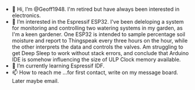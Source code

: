 - 👋 Hi, I’m @Geoff1948. I'm retired but have always been interested in electronics.
- 👀 I’m interested in the Espressif ESP32. I've been deleloping a system for monitoring and controlling two watering systems in my garden, as I'm a keen gardener. One ESP32 is intended to sample percentage soil moisture and report to Thingspeak every three hours on the hour, while the other interprets the data and controls the valves. Am struggling to get Deep Sleep to work without stack errors, and conclude that Arduino IDE is somehow influencing the size of ULP Clock memory available. 
- 🌱 I’m currently learning Espressif IDF.
- 📫 How to reach me ...for first contact, write on my message board. Later maybe email.

<!---
Geoff1948/Geoff1948 is a ✨ special ✨ repository because its `README.md` (this file) appears on your GitHub profile.
You can click the Preview link to take a look at your changes.
--->
